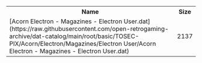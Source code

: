 <table>
<tr><th>Name</th><th>Size</th></tr>
<tr><td>
[Acorn Electron - Magazines - Electron User.dat](https://raw.githubusercontent.com/open-retrogaming-archive/dat-catalog/main/root/basic/TOSEC-PIX/Acorn/Electron/Magazines/Electron User/Acorn Electron - Magazines - Electron User.dat)
</td><td>2137</td></tr>
</table>
